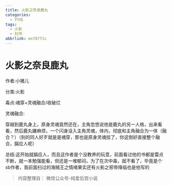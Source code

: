 ```yaml
---
title: 火影之奈良鹿丸
categories:
  - YY向
tags:
  - 火影
  - 扫书
abbrlink: ee787f1c
---
```

# 火影之奈良鹿丸
作者:小猪儿

分类:火影

毒点:魂穿+灵魂融合/收破烂

灵魂融合:

穿越到鹿丸身上，原身灵魂竟然还在，主角忽悠说他是鹿丸的另一人格，出来看看，然后鹿丸嫌麻烦，一个闪身没入主角灵魂，体内，彻底和主角融合为一体（融合？）（别的同人好歹就是是魂穿，那也是原身灵魂挂了，你这倒好直接整个融合，膈应人呢）

总结:这开始就膈应人，而且这作者是个没教养的玩意，前面看过他的书都是雷点不断，就一本勉强能看，但还是一堆郁闷，为了在次中毒，就不看了，毕竟是个sb作者，我前面扫过的海贼王之情绪果实还有火影之邪帝降临也是他写的


> 内容整理自： 微信公众号-纯爱后宫小说